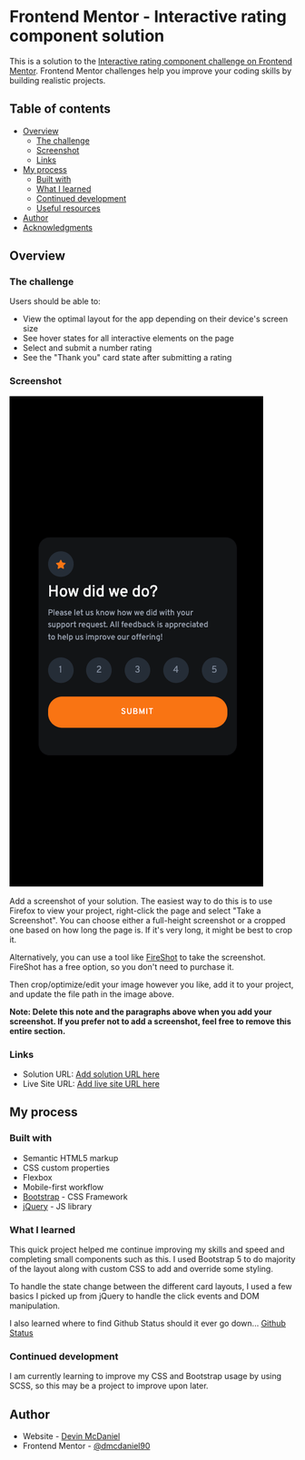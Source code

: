 # Frontend Mentor - Interactive rating component solution

This is a solution to the [Interactive rating component challenge on Frontend Mentor](https://www.frontendmentor.io/challenges/interactive-rating-component-koxpeBUmI). Frontend Mentor challenges help you improve your coding skills by building realistic projects.

## Table of contents

- [Overview](#overview)
  - [The challenge](#the-challenge)
  - [Screenshot](#screenshot)
  - [Links](#links)
- [My process](#my-process)
  - [Built with](#built-with)
  - [What I learned](#what-i-learned)
  - [Continued development](#continued-development)
  - [Useful resources](#useful-resources)
- [Author](#author)
- [Acknowledgments](#acknowledgments)

## Overview

### The challenge

Users should be able to:

- View the optimal layout for the app depending on their device's screen size
- See hover states for all interactive elements on the page
- Select and submit a number rating
- See the "Thank you" card state after submitting a rating

### Screenshot

![](./images/screenshot.png)

Add a screenshot of your solution. The easiest way to do this is to use Firefox to view your project, right-click the page and select "Take a Screenshot". You can choose either a full-height screenshot or a cropped one based on how long the page is. If it's very long, it might be best to crop it.

Alternatively, you can use a tool like [FireShot](https://getfireshot.com/) to take the screenshot. FireShot has a free option, so you don't need to purchase it.

Then crop/optimize/edit your image however you like, add it to your project, and update the file path in the image above.

**Note: Delete this note and the paragraphs above when you add your screenshot. If you prefer not to add a screenshot, feel free to remove this entire section.**

### Links

- Solution URL: [Add solution URL here](https://your-solution-url.com)
- Live Site URL: [Add live site URL here](https://your-live-site-url.com)

## My process

### Built with

- Semantic HTML5 markup
- CSS custom properties
- Flexbox
- Mobile-first workflow
- [Bootstrap](https://getbootstrap.com/) - CSS Framework
- [jQuery](https://jquery.com/) - JS library

### What I learned

This quick project helped me continue improving my skills and speed and completing small components such as this. I used Bootstrap 5 to do majority of the layout along with custom CSS to add and override some styling.

To handle the state change between the different card layouts, I used a few basics I picked up from jQuery to handle the click events and DOM manipulation.

I also learned where to find Github Status should it ever go down...
[Github Status](https://githubstatus.com)

### Continued development

I am currently learning to improve my CSS and Bootstrap usage by using SCSS, so this may be a project to improve upon later.

## Author

- Website - [Devin McDaniel](https://github.com/dmcdaniel90)
- Frontend Mentor - [@dmcdaniel90](https://www.frontendmentor.io/profile/dmcdaniel90)
